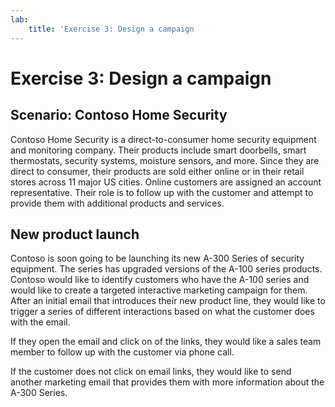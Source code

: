 ```yaml
---
lab:
    title: 'Exercise 3: Design a campaign
---
```


# Exercise 3: Design a campaign

## Scenario: Contoso Home Security 
Contoso Home Security is a direct-to-consumer home security equipment and monitoring company. Their products include smart doorbells, smart thermostats, security systems, moisture sensors, and more. Since they are direct to consumer, their products are sold either online or in their retail stores across 11 major US cities. Online customers are assigned an account representative. Their role is to follow up with the customer and attempt to provide them with additional products and services. 

## New product launch
Contoso is soon going to be launching its new A-300 Series of security equipment. The series has upgraded versions of the A-100 series products. Contoso would like to identify customers who have the A-100 series and would like to create a targeted interactive marketing campaign for them. After an initial email that introduces their new product line, they would like to trigger a series of different interactions based on what the customer does with the email. 

If they open the email and click on of the links, they would like a sales team member to follow up with the customer via phone call.

If the customer does not click on email links, they would like to send another marketing email that provides them with more information about the A-300 Series.
